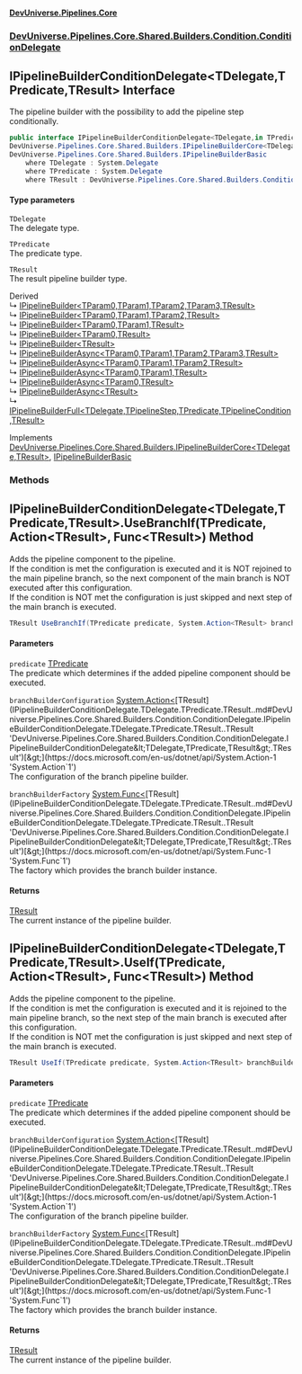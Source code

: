 #### [DevUniverse.Pipelines.Core](Pipelines.md 'Pipelines')
### [DevUniverse.Pipelines.Core.Shared.Builders.Condition.ConditionDelegate](Pipelines.md#DevUniverse.Pipelines.Core.Shared.Builders.Condition.ConditionDelegate 'DevUniverse.Pipelines.Core.Shared.Builders.Condition.ConditionDelegate')
## IPipelineBuilderConditionDelegate&lt;TDelegate,TPredicate,TResult&gt; Interface
The pipeline builder with the possibility to add the pipeline step conditionally.  
```csharp
public interface IPipelineBuilderConditionDelegate<TDelegate,in TPredicate,TResult> :
DevUniverse.Pipelines.Core.Shared.Builders.IPipelineBuilderCore<TDelegate, TResult>,
DevUniverse.Pipelines.Core.Shared.Builders.IPipelineBuilderBasic
    where TDelegate : System.Delegate
    where TPredicate : System.Delegate
    where TResult : DevUniverse.Pipelines.Core.Shared.Builders.Condition.ConditionDelegate.IPipelineBuilderConditionDelegate<TDelegate, TPredicate, TResult>
```
#### Type parameters
<a name='DevUniverse.Pipelines.Core.Shared.Builders.Condition.ConditionDelegate.IPipelineBuilderConditionDelegate.TDelegate.TPredicate.TResult..TDelegate'></a>
`TDelegate`  
The delegate type.
  
<a name='DevUniverse.Pipelines.Core.Shared.Builders.Condition.ConditionDelegate.IPipelineBuilderConditionDelegate.TDelegate.TPredicate.TResult..TPredicate'></a>
`TPredicate`  
The predicate type.
  
<a name='DevUniverse.Pipelines.Core.Shared.Builders.Condition.ConditionDelegate.IPipelineBuilderConditionDelegate.TDelegate.TPredicate.TResult..TResult'></a>
`TResult`  
The result pipeline builder type.
  

Derived  
&#8627; [IPipelineBuilder&lt;TParam0,TParam1,TParam2,TParam3,TResult&gt;](IPipelineBuilder.TParam0.TParam1.TParam2.TParam3.TResult..md 'DevUniverse.Pipelines.Core.Builders.IPipelineBuilder&lt;TParam0,TParam1,TParam2,TParam3,TResult&gt;')  
&#8627; [IPipelineBuilder&lt;TParam0,TParam1,TParam2,TResult&gt;](IPipelineBuilder.TParam0.TParam1.TParam2.TResult..md 'DevUniverse.Pipelines.Core.Builders.IPipelineBuilder&lt;TParam0,TParam1,TParam2,TResult&gt;')  
&#8627; [IPipelineBuilder&lt;TParam0,TParam1,TResult&gt;](IPipelineBuilder.TParam0.TParam1.TResult..md 'DevUniverse.Pipelines.Core.Builders.IPipelineBuilder&lt;TParam0,TParam1,TResult&gt;')  
&#8627; [IPipelineBuilder&lt;TParam0,TResult&gt;](IPipelineBuilder.TParam0.TResult..md 'DevUniverse.Pipelines.Core.Builders.IPipelineBuilder&lt;TParam0,TResult&gt;')  
&#8627; [IPipelineBuilder&lt;TResult&gt;](IPipelineBuilder.TResult..md 'DevUniverse.Pipelines.Core.Builders.IPipelineBuilder&lt;TResult&gt;')  
&#8627; [IPipelineBuilderAsync&lt;TParam0,TParam1,TParam2,TParam3,TResult&gt;](IPipelineBuilderAsync.TParam0.TParam1.TParam2.TParam3.TResult..md 'DevUniverse.Pipelines.Core.Builders.IPipelineBuilderAsync&lt;TParam0,TParam1,TParam2,TParam3,TResult&gt;')  
&#8627; [IPipelineBuilderAsync&lt;TParam0,TParam1,TParam2,TResult&gt;](IPipelineBuilderAsync.TParam0.TParam1.TParam2.TResult..md 'DevUniverse.Pipelines.Core.Builders.IPipelineBuilderAsync&lt;TParam0,TParam1,TParam2,TResult&gt;')  
&#8627; [IPipelineBuilderAsync&lt;TParam0,TParam1,TResult&gt;](IPipelineBuilderAsync.TParam0.TParam1.TResult..md 'DevUniverse.Pipelines.Core.Builders.IPipelineBuilderAsync&lt;TParam0,TParam1,TResult&gt;')  
&#8627; [IPipelineBuilderAsync&lt;TParam0,TResult&gt;](IPipelineBuilderAsync.TParam0.TResult..md 'DevUniverse.Pipelines.Core.Builders.IPipelineBuilderAsync&lt;TParam0,TResult&gt;')  
&#8627; [IPipelineBuilderAsync&lt;TResult&gt;](IPipelineBuilderAsync.TResult..md 'DevUniverse.Pipelines.Core.Builders.IPipelineBuilderAsync&lt;TResult&gt;')  
&#8627; [IPipelineBuilderFull&lt;TDelegate,TPipelineStep,TPredicate,TPipelineCondition,TResult&gt;](IPipelineBuilderFull.TDelegate.TPipelineStep.TPredicate.TPipelineCondition.TResult..md 'DevUniverse.Pipelines.Core.Shared.Builders.IPipelineBuilderFull&lt;TDelegate,TPipelineStep,TPredicate,TPipelineCondition,TResult&gt;')  

Implements [DevUniverse.Pipelines.Core.Shared.Builders.IPipelineBuilderCore&lt;](IPipelineBuilderCore.TDelegate.TResult..md 'DevUniverse.Pipelines.Core.Shared.Builders.IPipelineBuilderCore&lt;TDelegate,TResult&gt;')[TDelegate](IPipelineBuilderConditionDelegate.TDelegate.TPredicate.TResult..md#DevUniverse.Pipelines.Core.Shared.Builders.Condition.ConditionDelegate.IPipelineBuilderConditionDelegate.TDelegate.TPredicate.TResult..TDelegate 'DevUniverse.Pipelines.Core.Shared.Builders.Condition.ConditionDelegate.IPipelineBuilderConditionDelegate&lt;TDelegate,TPredicate,TResult&gt;.TDelegate')[,](IPipelineBuilderCore.TDelegate.TResult..md 'DevUniverse.Pipelines.Core.Shared.Builders.IPipelineBuilderCore&lt;TDelegate,TResult&gt;')[TResult](IPipelineBuilderConditionDelegate.TDelegate.TPredicate.TResult..md#DevUniverse.Pipelines.Core.Shared.Builders.Condition.ConditionDelegate.IPipelineBuilderConditionDelegate.TDelegate.TPredicate.TResult..TResult 'DevUniverse.Pipelines.Core.Shared.Builders.Condition.ConditionDelegate.IPipelineBuilderConditionDelegate&lt;TDelegate,TPredicate,TResult&gt;.TResult')[&gt;](IPipelineBuilderCore.TDelegate.TResult..md 'DevUniverse.Pipelines.Core.Shared.Builders.IPipelineBuilderCore&lt;TDelegate,TResult&gt;'), [IPipelineBuilderBasic](IPipelineBuilderBasic.md 'DevUniverse.Pipelines.Core.Shared.Builders.IPipelineBuilderBasic')  
### Methods
<a name='DevUniverse.Pipelines.Core.Shared.Builders.Condition.ConditionDelegate.IPipelineBuilderConditionDelegate.TDelegate.TPredicate.TResult..UseBranchIf(TPredicate.System.Action.TResult..System.Func.TResult.)'></a>
## IPipelineBuilderConditionDelegate&lt;TDelegate,TPredicate,TResult&gt;.UseBranchIf(TPredicate, Action&lt;TResult&gt;, Func&lt;TResult&gt;) Method
Adds the pipeline component to the pipeline.  
If the condition is met the configuration is executed and it is NOT rejoined to the main pipeline branch, so the next component of the main branch is NOT executed after this configuration.  
If the condition is NOT met the configuration is just skipped and next step of the main branch is executed.  
```csharp
TResult UseBranchIf(TPredicate predicate, System.Action<TResult> branchBuilderConfiguration, System.Func<TResult> branchBuilderFactory);
```
#### Parameters
<a name='DevUniverse.Pipelines.Core.Shared.Builders.Condition.ConditionDelegate.IPipelineBuilderConditionDelegate.TDelegate.TPredicate.TResult..UseBranchIf(TPredicate.System.Action.TResult..System.Func.TResult.).predicate'></a>
`predicate` [TPredicate](IPipelineBuilderConditionDelegate.TDelegate.TPredicate.TResult..md#DevUniverse.Pipelines.Core.Shared.Builders.Condition.ConditionDelegate.IPipelineBuilderConditionDelegate.TDelegate.TPredicate.TResult..TPredicate 'DevUniverse.Pipelines.Core.Shared.Builders.Condition.ConditionDelegate.IPipelineBuilderConditionDelegate&lt;TDelegate,TPredicate,TResult&gt;.TPredicate')  
The predicate which determines if the added pipeline component should be executed.
  
<a name='DevUniverse.Pipelines.Core.Shared.Builders.Condition.ConditionDelegate.IPipelineBuilderConditionDelegate.TDelegate.TPredicate.TResult..UseBranchIf(TPredicate.System.Action.TResult..System.Func.TResult.).branchBuilderConfiguration'></a>
`branchBuilderConfiguration` [System.Action&lt;](https://docs.microsoft.com/en-us/dotnet/api/System.Action-1 'System.Action`1')[TResult](IPipelineBuilderConditionDelegate.TDelegate.TPredicate.TResult..md#DevUniverse.Pipelines.Core.Shared.Builders.Condition.ConditionDelegate.IPipelineBuilderConditionDelegate.TDelegate.TPredicate.TResult..TResult 'DevUniverse.Pipelines.Core.Shared.Builders.Condition.ConditionDelegate.IPipelineBuilderConditionDelegate&lt;TDelegate,TPredicate,TResult&gt;.TResult')[&gt;](https://docs.microsoft.com/en-us/dotnet/api/System.Action-1 'System.Action`1')  
The configuration of the branch pipeline builder.
  
<a name='DevUniverse.Pipelines.Core.Shared.Builders.Condition.ConditionDelegate.IPipelineBuilderConditionDelegate.TDelegate.TPredicate.TResult..UseBranchIf(TPredicate.System.Action.TResult..System.Func.TResult.).branchBuilderFactory'></a>
`branchBuilderFactory` [System.Func&lt;](https://docs.microsoft.com/en-us/dotnet/api/System.Func-1 'System.Func`1')[TResult](IPipelineBuilderConditionDelegate.TDelegate.TPredicate.TResult..md#DevUniverse.Pipelines.Core.Shared.Builders.Condition.ConditionDelegate.IPipelineBuilderConditionDelegate.TDelegate.TPredicate.TResult..TResult 'DevUniverse.Pipelines.Core.Shared.Builders.Condition.ConditionDelegate.IPipelineBuilderConditionDelegate&lt;TDelegate,TPredicate,TResult&gt;.TResult')[&gt;](https://docs.microsoft.com/en-us/dotnet/api/System.Func-1 'System.Func`1')  
The factory which provides the branch builder instance.
  
#### Returns
[TResult](IPipelineBuilderConditionDelegate.TDelegate.TPredicate.TResult..md#DevUniverse.Pipelines.Core.Shared.Builders.Condition.ConditionDelegate.IPipelineBuilderConditionDelegate.TDelegate.TPredicate.TResult..TResult 'DevUniverse.Pipelines.Core.Shared.Builders.Condition.ConditionDelegate.IPipelineBuilderConditionDelegate&lt;TDelegate,TPredicate,TResult&gt;.TResult')  
The current instance of the pipeline builder.
  
<a name='DevUniverse.Pipelines.Core.Shared.Builders.Condition.ConditionDelegate.IPipelineBuilderConditionDelegate.TDelegate.TPredicate.TResult..UseIf(TPredicate.System.Action.TResult..System.Func.TResult.)'></a>
## IPipelineBuilderConditionDelegate&lt;TDelegate,TPredicate,TResult&gt;.UseIf(TPredicate, Action&lt;TResult&gt;, Func&lt;TResult&gt;) Method
Adds the pipeline component to the pipeline.  
If the condition is met the configuration is executed and it is rejoined to the main pipeline branch, so the next step of the main branch is executed after this configuration.  
If the condition is NOT met the configuration is just skipped and next step of the main branch is executed.  
```csharp
TResult UseIf(TPredicate predicate, System.Action<TResult> branchBuilderConfiguration, System.Func<TResult> branchBuilderFactory);
```
#### Parameters
<a name='DevUniverse.Pipelines.Core.Shared.Builders.Condition.ConditionDelegate.IPipelineBuilderConditionDelegate.TDelegate.TPredicate.TResult..UseIf(TPredicate.System.Action.TResult..System.Func.TResult.).predicate'></a>
`predicate` [TPredicate](IPipelineBuilderConditionDelegate.TDelegate.TPredicate.TResult..md#DevUniverse.Pipelines.Core.Shared.Builders.Condition.ConditionDelegate.IPipelineBuilderConditionDelegate.TDelegate.TPredicate.TResult..TPredicate 'DevUniverse.Pipelines.Core.Shared.Builders.Condition.ConditionDelegate.IPipelineBuilderConditionDelegate&lt;TDelegate,TPredicate,TResult&gt;.TPredicate')  
The predicate which determines if the added pipeline component should be executed.
  
<a name='DevUniverse.Pipelines.Core.Shared.Builders.Condition.ConditionDelegate.IPipelineBuilderConditionDelegate.TDelegate.TPredicate.TResult..UseIf(TPredicate.System.Action.TResult..System.Func.TResult.).branchBuilderConfiguration'></a>
`branchBuilderConfiguration` [System.Action&lt;](https://docs.microsoft.com/en-us/dotnet/api/System.Action-1 'System.Action`1')[TResult](IPipelineBuilderConditionDelegate.TDelegate.TPredicate.TResult..md#DevUniverse.Pipelines.Core.Shared.Builders.Condition.ConditionDelegate.IPipelineBuilderConditionDelegate.TDelegate.TPredicate.TResult..TResult 'DevUniverse.Pipelines.Core.Shared.Builders.Condition.ConditionDelegate.IPipelineBuilderConditionDelegate&lt;TDelegate,TPredicate,TResult&gt;.TResult')[&gt;](https://docs.microsoft.com/en-us/dotnet/api/System.Action-1 'System.Action`1')  
The configuration of the branch pipeline builder.
  
<a name='DevUniverse.Pipelines.Core.Shared.Builders.Condition.ConditionDelegate.IPipelineBuilderConditionDelegate.TDelegate.TPredicate.TResult..UseIf(TPredicate.System.Action.TResult..System.Func.TResult.).branchBuilderFactory'></a>
`branchBuilderFactory` [System.Func&lt;](https://docs.microsoft.com/en-us/dotnet/api/System.Func-1 'System.Func`1')[TResult](IPipelineBuilderConditionDelegate.TDelegate.TPredicate.TResult..md#DevUniverse.Pipelines.Core.Shared.Builders.Condition.ConditionDelegate.IPipelineBuilderConditionDelegate.TDelegate.TPredicate.TResult..TResult 'DevUniverse.Pipelines.Core.Shared.Builders.Condition.ConditionDelegate.IPipelineBuilderConditionDelegate&lt;TDelegate,TPredicate,TResult&gt;.TResult')[&gt;](https://docs.microsoft.com/en-us/dotnet/api/System.Func-1 'System.Func`1')  
The factory which provides the branch builder instance.
  
#### Returns
[TResult](IPipelineBuilderConditionDelegate.TDelegate.TPredicate.TResult..md#DevUniverse.Pipelines.Core.Shared.Builders.Condition.ConditionDelegate.IPipelineBuilderConditionDelegate.TDelegate.TPredicate.TResult..TResult 'DevUniverse.Pipelines.Core.Shared.Builders.Condition.ConditionDelegate.IPipelineBuilderConditionDelegate&lt;TDelegate,TPredicate,TResult&gt;.TResult')  
The current instance of the pipeline builder.
  
